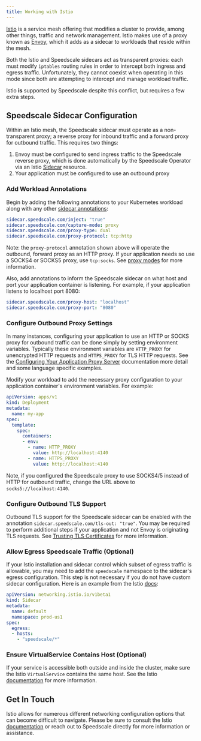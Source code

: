 ```yaml
---
title: Working with Istio
---
```


[Istio](https://istio.io) is a service mesh offering that modifies a cluster to provide, among
other things, traffic and network management. Istio makes use of a proxy known as
[Envoy](https://www.envoyproxy.io), which it adds as a sidecar to workloads that reside within the
mesh.

Both the Istio and Speedscale sidecars act as transparent proxies: each must modify `iptables`
routing rules in order to intercept both ingress and egress traffic. Unfortunately, they cannot
coexist when operating in this mode since both are attempting to intercept and manage workload
traffic.

Istio **is** supported by Speedscale despite this conflict, but requires a few extra steps.

## Speedscale Sidecar Configuration

Within an Istio mesh, the Speedscale sidecar must operate as a non-transparent proxy; a reverse
proxy for inbound traffic and a forward proxy for outbound traffic. This requires two things:

1. Envoy must be configured to send ingress traffic to the Speedscale reverse proxy, which is done
   automatically by the Speedscale Operator via an Istio
   [Sidecar](https://istio.io/latest/docs/reference/config/networking/sidecar) resource.
2. Your application must be configured to use an outbound proxy

### Add Workload Annotations

Begin by adding the following annotations to your Kubernetes workload along with any other
[sidecar annotations](/setup/sidecar/annotations/):

```yaml
sidecar.speedscale.com/inject: "true"
sidecar.speedscale.com/capture-mode: proxy
sidecar.speedscale.com/proxy-type: dual
sidecar.speedscale.com/proxy-protocol: tcp:http
```

Note: the `proxy-protocol` annotation shown above will operate the outbound, forward proxy as an
HTTP proxy. If your application needs so use a SOCKS4 or SOCKS5 proxy, use `tcp:socks`. See
[proxy modes](/setup/sidecar/proxy-modes/) for more information.

Also, add annotations to inform the Speedscale sidecar on what host and port your application
container is listening. For example, if your application listens to localhost port 8080:

```yaml
sidecar.speedscale.com/proxy-host: "localhost"
sidecar.speedscale.com/proxy-port: "8080"
```

### Configure Outbound Proxy Settings

In many instances, configuring your application to use an HTTP or SOCKS proxy for outbound traffic
can be done simply by setting environment variables. Typically these environment variables are
`HTTP_PROXY` for unencrypted HTTP requests and `HTTPS_PROXY` for TLS HTTP requests. See the
[Configuring Your Application Proxy Server](/setup/sidecar/proxy-modes/#configuring-your-application-proxy-server)
documentation more detail and some language specific examples.

Modify your workload to add the necessary proxy configuration to your application container's
environment variables. For example:

```yaml
apiVersion: apps/v1
kind: Deployment
metadata:
  name: my-app
spec:
  template:
    spec:
      containers:
      - env:
        - name: HTTP_PROXY
          value: http://localhost:4140
        - name: HTTPS_PROXY
          value: http://localhost:4140
```

Note, if you configured the Speedscale proxy to use SOCKS4/5 instead of HTTP for outbound traffic,
change the URL above to `socks5://localhost:4140`.

### Configure Outbound TLS Support

Outbound TLS support for the Speedscale sidecar can be enabled with the annotation
`sidecar.speedscale.com/tls-out: "true"`. You may be required to perform additional steps if your
application and not Envoy is originating TLS requests. See
[Trusting TLS Certificates](../tls/#trusting-tls-certificates) for more information.

### Allow Egress Speedscale Traffic (Optional)

If your Istio installation and sidecar control which subset of egress traffic is allowable, you may
need to add the `speedscale` namespace to the sidecar's egress configuration. This step is not
necessary if you do not have custom sidecar configuration. Here is an example from the Istio
[docs](https://istio.io/latest/docs/reference/config/networking/sidecar/):

```yaml
apiVersion: networking.istio.io/v1beta1
kind: Sidecar
metadata:
  name: default
  namespace: prod-us1
spec:
  egress:
  - hosts:
    - "speedscale/*"
```

### Ensure VirtualService Contains Host (Optional)

If your service is accessible both outside and inside the cluster, make sure the Istio
`VirtualService` contains the same host. See the Istio
[documentation](https://istio.io/latest/docs/reference/config/networking/virtual-service/) for more
information.

## Get In Touch

Istio allows for numerous different networking configuration options that can become difficult to
navigate. Please be sure to consult the Istio [documentation](https://istio.io/latest/docs/) or
reach out to Speedscale directly for more information or assistance.
